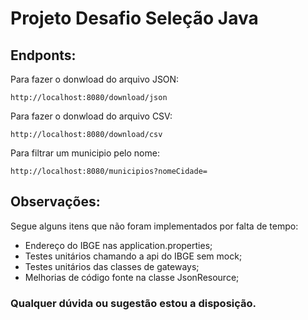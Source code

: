 # Projeto Desafio Seleção Java

## Endponts:

Para fazer o donwload do arquivo JSON:
```
http://localhost:8080/download/json
```

Para fazer o donwload do arquivo CSV:
```
http://localhost:8080/download/csv
```

Para filtrar um municipio pelo nome:
```
http://localhost:8080/municipios?nomeCidade=
```

## Observações:

Segue alguns itens que não foram implementados por falta de tempo:
- Endereço do IBGE nas application.properties;
- Testes unitários chamando a api do IBGE sem mock;
- Testes unitários das classes de gateways;
- Melhorias de código fonte na classe JsonResource;

### Qualquer dúvida ou sugestão estou a disposição.

